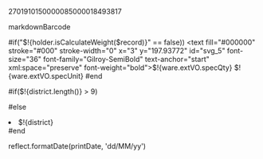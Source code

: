2701910150000085000018493817



markdownBarcode

<![CDATA[$!{markdownBarcode}]]>


#if("$!{holder.isCalculateWeight($record)}" == false))
 <text fill="#000000" stroke="#000" stroke-width="0" x="3" y="197.93772" id="svg_5" font-size="36" font-family="Gilroy-SemiBold" text-anchor="start" xml:space="preserve" font-weight="bold">$!{ware.extVO.specQty} $!{ware.extVO.specUnit}</text>
#end


#if($!{district.length()} > 9)


#else
                    	<li>$!{district}</li>
					#end
					



reflect.formatDate(printDate, 'dd/MM/yy')

<![CDATA[$!{reflect.formatDate($printDate, 'dd/MM/yy')}]]>

<![CDATA[$!{reflect.formatDate($printDate, 'dd/MM/yy')}]]>